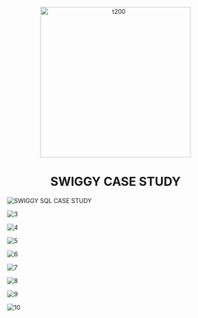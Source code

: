 <p align="center">
<img width="350px" alt="t200" class="center" src="https://github.com/Naresh9368/sql-case-study-on-swiggy/assets/91408179/3d7e29f3-c554-433b-8ccc-b2b7cac6a955">
</p>
<h1 align="center", margin-top: 20em;>SWIGGY CASE STUDY</h1>

![SWIGGY SQL CASE STUDY](https://github.com/Naresh9368/sql-case-study-on-swiggy/assets/91408179/656eecc9-6a74-4dc3-bd08-4350fcf767c8)

![3](https://github.com/Naresh9368/sql-case-study-on-swiggy/assets/91408179/da279cf2-4da0-40ee-80d3-0ec4408f916b)

![4](https://github.com/Naresh9368/sql-case-study-on-swiggy/assets/91408179/9d6534a1-a38b-4111-b52e-52588e8f7119)

![5](https://github.com/Naresh9368/sql-case-study-on-swiggy/assets/91408179/b051b521-19c3-4539-8d9f-e3b2ca7c759e)

![6](https://github.com/Naresh9368/sql-case-study-on-swiggy/assets/91408179/d41ff5e2-631a-423e-9d65-2d0cb9921945)

![7](https://github.com/Naresh9368/sql-case-study-on-swiggy/assets/91408179/aa331fce-4a0e-4b46-99bf-8d65fd7f462a)

![8](https://github.com/Naresh9368/sql-case-study-on-swiggy/assets/91408179/334bf84e-f043-47d6-b666-54129a41ca9c)

![9](https://github.com/Naresh9368/sql-case-study-on-swiggy/assets/91408179/73191f89-4a88-4808-aa64-57af9a5f63d4)

![10](https://github.com/Naresh9368/sql-case-study-on-swiggy/assets/91408179/85556b22-cebb-44f1-b350-c89d29b9a9ae)















